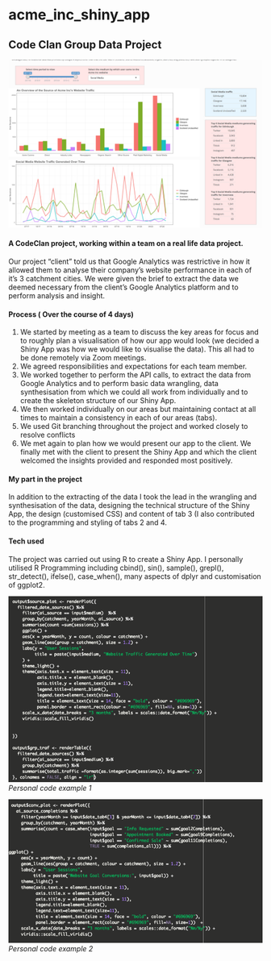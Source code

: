 # acme_inc_shiny_app

## Code Clan Group Data Project

![Code Highlight](Data-project-2/screen_shots/app_shot.png)

#### A CodeClan project, working within a team on a real life data project.

Our project “client” told us that Google Analytics was restrictive in how it allowed them to analyse their company’s website performance in each of it’s 3 catchment cities.  We were given the brief to extract the data we deemed necessary from the client’s Google Analytics platform and to perform analysis and insight.


#### Process ( Over the course of 4 days)
1. We started by meeting as a team to discuss the key areas for focus and to roughly plan a visualisation of how our app would look (we decided a Shiny App was how we would like to visualise the data).  This all had to be done remotely via Zoom meetings.
1. We agreed responsibilities and expectations for each team member.
1. We worked together to perform the API calls, to extract the data from Google Analytics and to perform basic data wrangling,  data synthesisation from which we could all work from individually and to create the skeleton structure of our Shiny App.
1. We then worked individually on our areas but maintaining contact at all times to maintain a consistency in each of our areas (tabs).
1. We used Git branching throughout the project and worked closely to resolve conflicts
1. We met again to plan how we would present our app to the client.  We finally met with the client to present the Shiny App and which the client welcomed the insights provided and responded most positively.

#### My part in the project
In addition to the extracting of the data I  took the lead in the wrangling and synthesisation of the data,  designing the technical structure of the Shiny App, the design (customised CSS) and content of tab 3 (I also contributed to the programming and styling of tabs 2 and 4.


#### Tech used
The project was carried out using R to create a Shiny App.
I personally utilised R Programming including cbind(), sin(), sample(), grepl(), str_detect(), ifelse(), case_when(), many aspects of dplyr and customisation of ggplot2.



![Code Highlight](Data-project-2/screen_shots/code_highlight1.png)
_Personal code example 1_

![Code Highlight](Data-project-2/screen_shots/code_highlight2.png)
_Personal code example 2_
